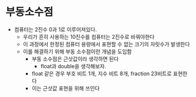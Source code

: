 # 부동소수점

* 컴퓨터는 2진수 0과 1로 이루어져있다. 
	* 우리가 흔히 사용하는 10진수를 컴퓨터는 2진수로 바꿔야한다
	* 이 과정에서 한정된 컴퓨터 용량에서 표현할 수 없는 크기의 자릿수가 발생한다
	* 이를 해결하기 위해 부동 소수점이란 개념을 도입함
		* 부동 소수점은 근삿값이라 생각하면 된다
			* float과 double을 생각해보자.
		* float 같은 경우 부호 비트 1개, 지수 비트  8개, fraction 23비트로 표현한다
		* 이는 근삿값 표현을 위해 쓰인다

